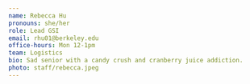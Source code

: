 ```yaml
---
name: Rebecca Hu
pronouns: she/her
role: Lead GSI
email: rhu01@berkeley.edu
office-hours: Mon 12-1pm
team: Logistics
bio: Sad senior with a candy crush and cranberry juice addiction.
photo: staff/rebecca.jpeg
---
```

